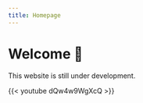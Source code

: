 ```yaml
---
title: Homepage
---
```


# Welcome 👋

This website is still under development.

{{< youtube dQw4w9WgXcQ >}}
